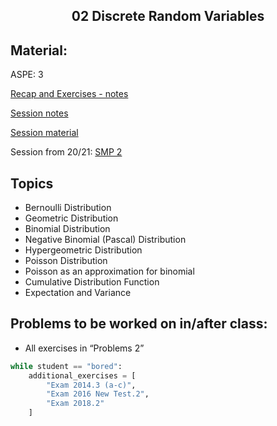 <h2 align="center">02 Discrete Random Variables</h2>

## Material:


ASPE: 3

[Recap and Exercises - notes](https://drive.google.com/file/d/1xX9-A1fTUsaXV-mFlmRYR4fRoQcoszrX/view?usp=sharing)

[Session notes](https://drive.google.com/open?id=1LJ8Nu0D1PLLB1FF1jTsLK50HGLhl1EtG&authuser=richardbrooks.dk%40gmail.com&usp=drive_fs)

[Session material](https://viaucdk-my.sharepoint.com/:f:/g/personal/rib_viauc_dk/EthiTapbBz1JrNRDVKsHTnkB2LPmmbKwlY22zvyaCJMI9Q?e=qU5gKD)

Session from 20/21: [SMP 2](https://youtu.be/cXtY94_iETI)

## Topics

- Bernoulli Distribution
- Geometric Distribution
- Binomial Distribution
- Negative Binomial (Pascal) Distribution
- Hypergeometric Distribution
- Poisson Distribution
- Poisson as an approximation for binomial
- Cumulative Distribution Function
- Expectation and Variance


## Problems to be worked on in/after class:

- All exercises in “Problems 2”
```python
while student == "bored":
    additional_exercises = [
        "Exam 2014.3 (a-c)",
        "Exam 2016 New Test.2",
        "Exam 2018.2"
    ]